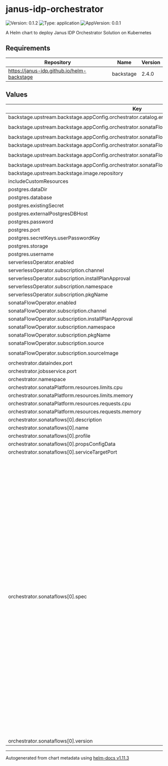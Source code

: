 # janus-idp-orchestrator

![Version: 0.1.2](https://img.shields.io/badge/Version-0.1.2-informational?style=flat-square) ![Type: application](https://img.shields.io/badge/Type-application-informational?style=flat-square) ![AppVersion: 0.0.1](https://img.shields.io/badge/AppVersion-0.0.1-informational?style=flat-square)

A Helm chart to deploy Janus IDP Orchestrator Solution on Kubernetes

## Requirements

| Repository | Name | Version |
|------------|------|---------|
| https://janus-idp.github.io/helm-backstage | backstage | 2.4.0 |

## Values

| Key | Type | Default | Description |
|-----|------|---------|-------------|
| backstage.upstream.backstage.appConfig.orchestrator.catalog.environment | string | `"development"` |  |
| backstage.upstream.backstage.appConfig.orchestrator.sonataFlowService.baseUrl | string | `"http://devmode.{{ .Release.Namespace }}.svc.cluster.local"` |  |
| backstage.upstream.backstage.appConfig.orchestrator.sonataFlowService.path | string | `"/"` |  |
| backstage.upstream.backstage.appConfig.orchestrator.sonataFlowService.port | int | `80` |  |
| backstage.upstream.backstage.appConfig.orchestrator.sonataFlowService.workflowsSource.gitRepositoryUrl | string | `"https://github.com/tiagodolphine/backstage-orchestrator-work"` |  |
| backstage.upstream.backstage.appConfig.orchestrator.sonataFlowService.workflowsSource.localPath | string | `"/tmp"` |  |
| backstage.upstream.backstage.image.repository | string | `"rgolangh/orchestrator"` |  |
| includeCustomResources | bool | `false` |  |
| postgres.dataDir | string | `"/var/lib/postgresql/data/dbfiles"` |  |
| postgres.database | string | `"sonataflow"` |  |
| postgres.existingSecret | string | `""` |  |
| postgres.externalPostgresDBHost | string | `""` |  |
| postgres.password | string | `"postgres"` |  |
| postgres.port | int | `5432` |  |
| postgres.secretKeys.userPasswordKey | string | `"password"` |  |
| postgres.storage | string | `"2Gi"` |  |
| postgres.username | string | `"postgres"` |  |
| serverlessOperator.enabled | bool | `true` |  |
| serverlessOperator.subscription.channel | string | `"stable"` |  |
| serverlessOperator.subscription.installPlanApproval | string | `"Automatic"` |  |
| serverlessOperator.subscription.namespace | string | `"openshift-serverless"` |  |
| serverlessOperator.subscription.pkgName | string | `"serverless-operator"` |  |
| sonataFlowOperator.enabled | bool | `true` |  |
| sonataFlowOperator.subscription.channel | string | `"alpha"` |  |
| sonataFlowOperator.subscription.installPlanApproval | string | `"Automatic"` |  |
| sonataFlowOperator.subscription.namespace | string | `"openshift-operators"` |  |
| sonataFlowOperator.subscription.pkgName | string | `"sonataflow-operator"` |  |
| sonataFlowOperator.subscription.source | string | `"sonataflow-operator"` |  |
| sonataFlowOperator.subscription.sourceImage | string | `"quay.io/jianrzha/kogito-serverless-operator-catalog:v2.0.0"` |  |
| orchestrator.dataindex.port | int | `8080` |  |
| orchestrator.jobsservice.port | int | `8080` |  |
| orchestrator.namespace | string | `"sonataflow-infra"` |  |
| orchestrator.sonataPlatform.resources.limits.cpu | string | `"500m"` |  |
| orchestrator.sonataPlatform.resources.limits.memory | string | `"1Gi"` |  |
| orchestrator.sonataPlatform.resources.requests.cpu | string | `"250m"` |  |
| orchestrator.sonataPlatform.resources.requests.memory | string | `"64Mi"` |  |
| orchestrator.sonataflows[0].description | string | `"Event timeout example on k8s!"` |  |
| orchestrator.sonataflows[0].name | string | `"event-timeout"` |  |
| orchestrator.sonataflows[0].profile | string | `"prod"` |  |
| orchestrator.sonataflows[0].propsConfigData | string | `""` |  |
| orchestrator.sonataflows[0].serviceTargetPort | int | `8080` |  |
| orchestrator.sonataflows[0].spec | string | `"flow:\n  start: PrintStartMessage\n  events:\n    - name: event1\n      source: ''\n      type: event1_event_type\n    - name: event2\n      source: ''\n      type: event2_event_type\n  functions:\n    - name: systemOut\n      type: custom\n      operation: sysout\n  timeouts:\n    eventTimeout: PT60S\n  states:\n    - name: PrintStartMessage\n      type: operation\n      actions:\n        - name: printSystemOut\n          functionRef:\n            refName: systemOut\n            arguments:\n              message: \"${\\\"event-state-timeouts: \\\" + $WORKFLOW.instanceId + \\\" has started.\\\"}\"\n      transition: WaitForEvent1\n    - name: WaitForEvent1\n      type: event\n      onEvents:\n        - eventRefs: [ event1 ]\n          eventDataFilter:\n            data: \"${ \\\"The event1 was received.\\\" }\"\n            toStateData: \"${ .exitMessage1 }\"\n          actions:\n            - name: printAfterEvent1\n              functionRef:\n                refName: systemOut\n                arguments:\n                  message: \"${\\\"event-state-timeouts: \\\" + $WORKFLOW.instanceId + \\\" executing actions for event1.\\\"}\"\n\n      transition: WaitForEvent2\n    - name: WaitForEvent2\n      type: event\n      onEvents:\n        - eventRefs: [ event2 ]\n          eventDataFilter:\n            data: \"${ \\\"The event2 was received.\\\" }\"\n            toStateData: \"${ .exitMessage2 }\"\n          actions:\n            - name: printAfterEvent2\n              functionRef:\n                refName: systemOut\n                arguments:\n                  message: \"${\\\"event-state-timeouts: \\\" + $WORKFLOW.instanceId + \\\" executing actions for event2.\\\"}\"\n      transition: PrintExitMessage\n    - name: PrintExitMessage\n      type: operation\n      actions:\n        - name: printSystemOut\n          functionRef:\n            refName: systemOut\n            arguments:\n              message: \"${\\\"event-state-timeouts: \\\" + $WORKFLOW.instanceId + \\\" has finalized. \\\" + if .exitMessage1 != null then .exitMessage1 else \\\"The event state did not receive event1, and the timeout has overdue\\\" end + \\\" -- \\\" + if .exitMessage2 != null then .exitMessage2 else \\\"The event state did not receive event2, and the timeout has overdue\\\" end }\"\n      end: true"` |  |
| orchestrator.sonataflows[0].version | string | `"0.0.1"` |  |

----------------------------------------------
Autogenerated from chart metadata using [helm-docs v1.11.3](https://github.com/norwoodj/helm-docs/releases/v1.11.3)

